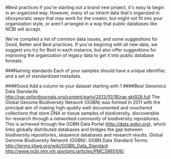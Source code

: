 #Best practices
If you're starting out a brand new project, it's easy to begin in an organized way. However, many of us
inherit data that's organized in idiosyncratic ways that may work for the creator, but might not fit into
your organization style, or aren't arranged in a way that public databases like NCBI will accept. 

We've compiled a list of common data issues, and some suggestions for Good, Better and Best practices. If you're
begining with all new data, we suggest you try for Best in each instance, but also offer suggestions for improving
the organization of legacy data to get it into public database formats.

###Naming standards
Each of your samples should have a unique identifier, and a set of standardized metadata.

####Good
Add a column to your dataset starting with 1 
####Best
Genomics Data Standards
http://nar.oxfordjournals.org/content/early/2013/10/16/nar.gkt928.full
The Global Genome Biodiversity Network (GGBN) was formed in 2011 with  the principal aim of making high-quality well-documented and vouchered collections that store DNA or tissue  samples of biodiversity, discoverable for research through a networked community of biodiversity repositories. This is  achieved through the GGBN Data Portal (http://data.ggbn.org), which links globally distributed databases and bridges the gap between biodiversity repositories, sequence databases and research results. 
Global Genome Biodiversity Network (GGBN):
GGBN Data Standard Terms: http://terms.tdwg.org/wiki/GGBN_Data_Standard
http://www.ncbi.nlm.nih.gov/pmc/articles/PMC3965106/

